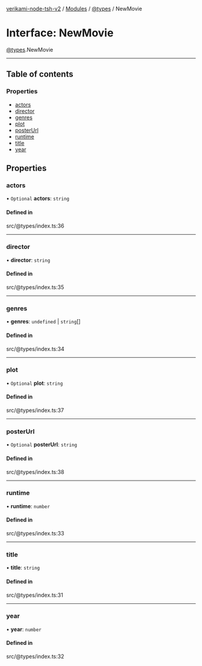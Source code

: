 [verikami-node-tsh-v2](../README.md) / [Modules](../modules.md) / [@types](../modules/types.md) / NewMovie

# Interface: NewMovie

[@types](../modules/types.md).NewMovie

-------------------------------------------------------------------------

## Table of contents

### Properties

- [actors](types.NewMovie.md#actors)
- [director](types.NewMovie.md#director)
- [genres](types.NewMovie.md#genres)
- [plot](types.NewMovie.md#plot)
- [posterUrl](types.NewMovie.md#posterurl)
- [runtime](types.NewMovie.md#runtime)
- [title](types.NewMovie.md#title)
- [year](types.NewMovie.md#year)

## Properties

### actors

• `Optional` **actors**: `string`

#### Defined in

src/@types/index.ts:36

___

### director

• **director**: `string`

#### Defined in

src/@types/index.ts:35

___

### genres

• **genres**: `undefined` \| `string`[]

#### Defined in

src/@types/index.ts:34

___

### plot

• `Optional` **plot**: `string`

#### Defined in

src/@types/index.ts:37

___

### posterUrl

• `Optional` **posterUrl**: `string`

#### Defined in

src/@types/index.ts:38

___

### runtime

• **runtime**: `number`

#### Defined in

src/@types/index.ts:33

___

### title

• **title**: `string`

#### Defined in

src/@types/index.ts:31

___

### year

• **year**: `number`

#### Defined in

src/@types/index.ts:32
